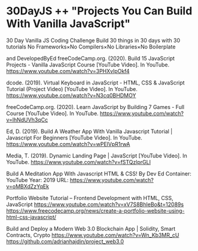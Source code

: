 # 30DayJS ++ "Projects You Can Build With Vanilla JavaScript" 
30 Day Vanilla JS Coding Challenge  Build 30 things in 30 days with 30 tutorials  No Frameworks×No Compilers×No Libraries×No Boilerplate

and DevelopedByEd
freeCodeCamp.org. (2020). Build 15 JavaScript Projects - Vanilla JavaScript Course [YouTube Video]. In YouTube. https://www.youtube.com/watch?v=3PHXvlpOkf4

dcode. (2019). Virtual Keyboard in JavaScript - HTML, CSS & JavaScript Tutorial (Project Video) [YouTube Video]. In YouTube. https://www.youtube.com/watch?v=N3cq0BHDMOY

freeCodeCamp.org. (2020). Learn JavaScript by Building 7 Games - Full Course [YouTube Video]. In YouTube. https://www.youtube.com/watch?v=lhNdUVh3qCc

Ed, D. (2019). Build A Weather App With Vanilla Javascript Tutorial | Javascript For Beginners [YouTube Video]. In YouTube. https://www.youtube.com/watch?v=wPElVpR1rwA

Media, T. (2019). Dynamic Landing Page | JavaScript [YouTube Video]. In YouTube. https://www.youtube.com/watch?v=fSTQzlprGLI

Build A Meditation App With Javascript HTML & CSS!
By Dev Ed Container: YouTube Year: 2019 URL: https://www.youtube.com/watch?v=oMBXdZzYqEk

Portfolio Website Tutorial – Frontend Development with HTML, CSS, JavaScript
https://www.youtube.com/watch?v=xV7S8BhIeBo&t=12089s
https://www.freecodecamp.org/news/create-a-portfolio-website-using-html-css-javascript/

Build and Deploy a Modern Web 3.0 Blockchain App | Solidity, Smart Contracts, Crypto
https://www.youtube.com/watch?v=Wn_Kb3MR_cU
https://github.com/adrianhajdin/project_web3.0
